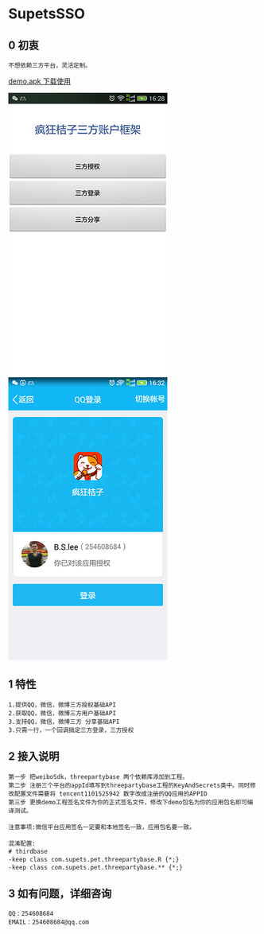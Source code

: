 #  SupetsSSO

## 0 初衷
    
    不想依赖三方平台，灵活定制。
[demo.apk 下载使用](https://github.com/supets-open/supets-sso/blob/master/app-debug.apk)


![DEMO](https://github.com/supets-open/supets-sso/blob/master/doc/360%E6%89%8B%E6%9C%BA%E5%8A%A9%E6%89%8B%E6%88%AA%E5%9B%BE0929_16_28_01.png?raw=true)
![DEMO](https://github.com/supets-open/supets-sso/blob/master/doc/360%E6%89%8B%E6%9C%BA%E5%8A%A9%E6%89%8B%E6%88%AA%E5%9B%BE0929_16_32_02.png?raw=true)

## 1 特性

    1.提供QQ，微信，微博三方授权基础API
    2.获取QQ，微信，微博三方用户基础API
    3.支持QQ，微信，微博三方 分享基础API
    3.只需一行，一个回调搞定三方登录，三方授权
    
## 2 接入说明

    第一步 把weiboSdk，threepartybase 两个依赖库添加到工程。
    第二步 注册三个平台的appId填写到threepartybase工程的KeyAndSecrets类中。同时修改配置文件需要将 tencent1101525942 数字改成注册的QQ应用的APPID
    第三步 更换demo工程签名文件为你的正式签名文件，修改下demo包名为你的应用包名即可编译测试。
    
    注意事项:微信平台应用签名一定要和本地签名一致，应用包名要一致。

    混淆配置:
    # thirdbase
    -keep class com.supets.pet.threepartybase.R {*;}
    -keep class com.supets.pet.threepartybase.** {*;}
    
## 3 如有问题，详细咨询
    
    QQ：254608684
    EMAIL：254608684@qq.com
